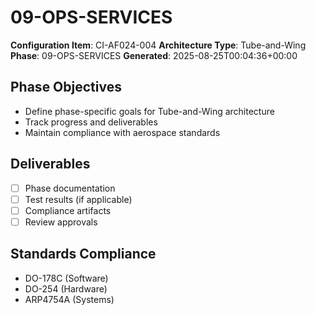# 09-OPS-SERVICES

**Configuration Item**: CI-AF024-004
**Architecture Type**: Tube-and-Wing
**Phase**: 09-OPS-SERVICES
**Generated**: 2025-08-25T00:04:36+00:00

## Phase Objectives
- Define phase-specific goals for Tube-and-Wing architecture
- Track progress and deliverables
- Maintain compliance with aerospace standards

## Deliverables
- [ ] Phase documentation
- [ ] Test results (if applicable)
- [ ] Compliance artifacts
- [ ] Review approvals

## Standards Compliance
- DO-178C (Software)
- DO-254 (Hardware)
- ARP4754A (Systems)
